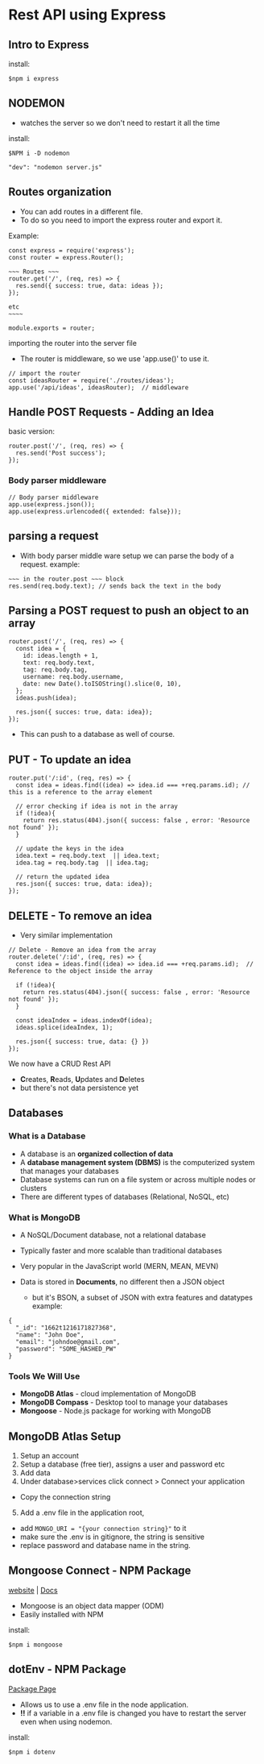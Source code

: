 # Rest API using Express

## Intro to Express
install:
``` JS Terminal
$npm i express
```

## NODEMON 
- watches the server so we don't need to restart it all the time

install:
```JS Terminal
$NPM i -D nodemon
```
```JS package.json add
"dev": "nodemon server.js"
``` 

## Routes organization
- You can add routes in a different file.
- To do so you need to import the express router and export it.

Example:
``` JS routes.js
const express = require('express');
const router = express.Router();

~~~ Routes ~~~
router.get('/', (req, res) => { 
  res.send({ success: true, data: ideas });
});

etc
~~~~

module.exports = router;
```

importing the router into the server file
- The router is middleware, so we use 'app.use()' to use it.
``` JS server.js
// import the router
const ideasRouter = require('./routes/ideas');
app.use('/api/ideas', ideasRouter);  // middleware
```


## Handle POST Requests - Adding an Idea
basic version:
``` JS routes.js
router.post('/', (req, res) => {
  res.send('Post success');
});
```

### Body parser middleware
``` JS server.js
// Body parser middleware
app.use(express.json());
app.use(express.urlencoded({ extended: false}));
```

## parsing a request 
- With body parser middle ware setup we can parse the body of a request.
example:
``` JS routes.js
~~~ in the router.post ~~~ block
res.send(req.body.text); // sends back the text in the body
```

## Parsing a POST request to push an object to an array
``` JS routes.js
router.post('/', (req, res) => {
  const idea = {
    id: ideas.length + 1,
    text: req.body.text,
    tag: req.body.tag,
    username: req.body.username,
    date: new Date().toISOString().slice(0, 10),
  };
  ideas.push(idea);

  res.json({ succes: true, data: idea});
});
```
- This can push to a database as well of course.


## PUT - To update an idea
``` JS routes.js
router.put('/:id', (req, res) => {
  const idea = ideas.find((idea) => idea.id === +req.params.id); // this is a reference to the array element

  // error checking if idea is not in the array 
  if (!idea){
    return res.status(404).json({ success: false , error: 'Resource not found' });
  }

  // update the keys in the idea
  idea.text = req.body.text  || idea.text;
  idea.tag = req.body.tag  || idea.tag;

  // return the updated idea 
  res.json({ succes: true, data: idea});
});
```

## DELETE - To remove an idea
- Very similar implementation
```JS routes.js
// Delete - Remove an idea from the array
router.delete('/:id', (req, res) => {
  const idea = ideas.find((idea) => idea.id === +req.params.id);  // Reference to the object inside the array

  if (!idea){
    return res.status(404).json({ success: false , error: 'Resource not found' });
  }

  const ideaIndex = ideas.indexOf(idea);
  ideas.splice(ideaIndex, 1);

  res.json({ success: true, data: {} })
});
```

We now have a CRUD Rest API 
- **C**reates, **R**eads, **U**pdates and **D**eletes
- but there's not data persistence yet

## Databases
### What is a Database
 - A database is an **organized collection of data**
 - A **database management system (DBMS)** is the computerized system that manages your databases
 - Database systems can run on a file system or across multiple nodes or clusters
 - There are different types of databases (Relational, NoSQL, etc)

### What is MongoDB
- A NoSQL/Document database, not a relational database
- Typically faster and more scalable than traditional databases
- Very popular in the JavaScript world (MERN, MEAN, MEVN)

- Data is stored in **Documents**, no different then a JSON object
  - but it's BSON, a subset of JSON with extra features and datatypes
example:
``` JS
{
  "_id": "1662t1216171827368",
  "name": "John Doe",
  "email": "johndoe@gmail.com",
  "password": "SOME_HASHED_PW"
}
```

### Tools We Will Use
- **MongoDB Atlas** - cloud implementation of MongoDB
- **MongoDB Compass** - Desktop tool to manage your databases
- **Mongoose** - Node.js package for working with MongoDB

## MongoDB Atlas Setup
1. Setup an account
2. Setup a database (free tier), assigns a user and password etc
3. Add data
4. Under database>services click connect > Connect your application
  - Copy the connection string 
5. Add a .env file in the application root, 
- add `MONGO_URI = "{your connection string}"` to it
- make sure the .env is in gitignore, the string is sensitive
- replace password and database name in the string.

## Mongoose Connect - NPM Package
[website](https://mongoosejs.com/) | [Docs](https://mongoosejs.com/docs/guide.html)
- Mongoose is an object data mapper (ODM)
- Easily installed with NPM

install:
``` JS Terminal
$npm i mongoose 
```


## dotEnv - NPM Package
[Package Page](https://www.npmjs.com/package/dotenv)
- Allows us to use a .env file in the node application. 
- **!!** if a variable in a .env file is changed you have to restart the server even when using nodemon.  

install:
``` JS Terminal
$npm i dotenv 
```












